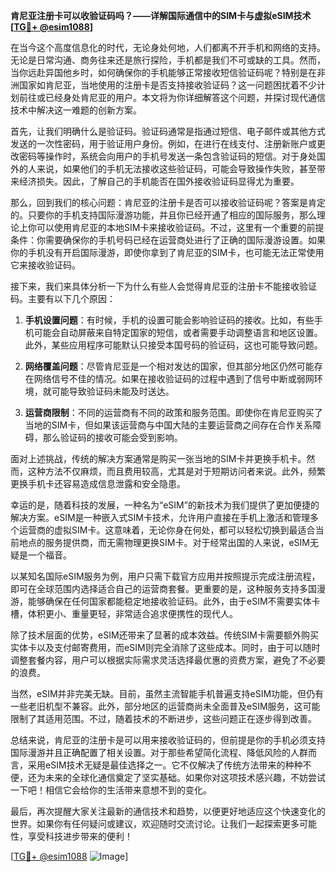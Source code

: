**肯尼亚注册卡可以收验证码吗？——详解国际通信中的SIM卡与虚拟eSIM技术[[TG💪+ @esim1088](https://t.me/s/esim1088)]**

在当今这个高度信息化的时代，无论身处何地，人们都离不开手机和网络的支持。无论是日常沟通、商务往来还是旅行探险，手机都是我们不可或缺的工具。然而，当你远赴异国他乡时，如何确保你的手机能够正常接收短信验证码呢？特别是在非洲国家如肯尼亚，当地使用的注册卡是否支持接收验证码？这一问题困扰着不少计划前往或已经身处肯尼亚的用户。本文将为你详细解答这个问题，并探讨现代通信技术中解决这一难题的创新方案。

首先，让我们明确什么是验证码。验证码通常是指通过短信、电子邮件或其他方式发送的一次性密码，用于验证用户身份。例如，在进行在线支付、注册新账户或更改密码等操作时，系统会向用户的手机号发送一条包含验证码的短信。对于身处国外的人来说，如果他们的手机无法接收这些验证码，可能会导致操作失败，甚至带来经济损失。因此，了解自己的手机能否在国外接收验证码显得尤为重要。

那么，回到我们的核心问题：肯尼亚的注册卡是否可以接收验证码呢？答案是肯定的。只要你的手机支持国际漫游功能，并且你已经开通了相应的国际服务，那么理论上你可以使用肯尼亚的本地SIM卡来接收验证码。不过，这里有一个重要的前提条件：你需要确保你的手机号码已经在运营商处进行了正确的国际漫游设置。如果你的手机没有开启国际漫游，即使你拿到了肯尼亚的SIM卡，也可能无法正常使用它来接收验证码。

接下来，我们来具体分析一下为什么有些人会觉得肯尼亚的注册卡不能接收验证码。主要有以下几个原因：

1. **手机设置问题**：有时候，手机的设置可能会影响验证码的接收。比如，有些手机可能会自动屏蔽来自特定国家的短信，或者需要手动调整语言和地区设置。此外，某些应用程序可能默认只接受本国号码的验证码，这也可能导致问题。

2. **网络覆盖问题**：尽管肯尼亚是一个相对发达的国家，但其部分地区仍然可能存在网络信号不佳的情况。如果在接收验证码的过程中遇到了信号中断或弱网环境，就可能导致验证码未能及时送达。

3. **运营商限制**：不同的运营商有不同的政策和服务范围。即使你在肯尼亚购买了当地的SIM卡，但如果该运营商与中国大陆的主要运营商之间存在合作关系障碍，那么验证码的接收可能会受到影响。

面对上述挑战，传统的解决方案通常是购买一张当地的SIM卡并更换手机卡。然而，这种方法不仅麻烦，而且费用较高，尤其是对于短期访问者来说。此外，频繁更换手机卡还容易造成信息泄露和安全隐患。

幸运的是，随着科技的发展，一种名为“eSIM”的新技术为我们提供了更加便捷的解决方案。eSIM是一种嵌入式SIM卡技术，允许用户直接在手机上激活和管理多个运营商的虚拟SIM卡。这意味着，无论你身在何处，都可以轻松切换到最适合当前地点的服务提供商，而无需物理更换SIM卡。对于经常出国的人来说，eSIM无疑是一个福音。

以某知名国际eSIM服务为例，用户只需下载官方应用并按照提示完成注册流程，即可在全球范围内选择适合自己的运营商套餐。更重要的是，这种服务支持多国漫游，能够确保在任何国家都能稳定地接收验证码。此外，由于eSIM不需要实体卡槽，体积更小、重量更轻，非常适合追求便携性的现代人。

除了技术层面的优势，eSIM还带来了显著的成本效益。传统SIM卡需要额外购买实体卡以及支付邮寄费用，而eSIM则完全消除了这些成本。同时，由于可以随时调整套餐内容，用户可以根据实际需求灵活选择最优惠的资费方案，避免了不必要的浪费。

当然，eSIM并非完美无缺。目前，虽然主流智能手机普遍支持eSIM功能，但仍有一些老旧机型不兼容。此外，部分地区的运营商尚未全面普及eSIM服务，这可能限制了其适用范围。不过，随着技术的不断进步，这些问题正在逐步得到改善。

总结来说，肯尼亚的注册卡是可以用来接收验证码的，但前提是你的手机必须支持国际漫游并且正确配置了相关设置。对于那些希望简化流程、降低风险的人群而言，采用eSIM技术无疑是最佳选择之一。它不仅解决了传统方法带来的种种不便，还为未来的全球化通信奠定了坚实基础。如果你对这项技术感兴趣，不妨尝试一下吧！相信它会给你的生活带来意想不到的变化。

最后，再次提醒大家关注最新的通信技术和趋势，以便更好地适应这个快速变化的世界。如果你有任何疑问或建议，欢迎随时交流讨论。让我们一起探索更多可能性，享受科技进步带来的便利！

[[TG💪+ @esim1088](https://t.me/s/esim1088) ![Image](https://i.postimg.cc/4NQfJmqS/Snipaste-2025-05-13-00-14-12.png)]